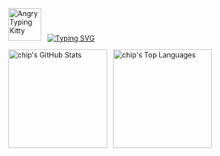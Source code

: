<p align="left">
  <img src="https://media1.tenor.com/m/Ax7JUhhhMt4AAAAC/angry-typing-kitty.gif" width="65" height="65" alt="Angry Typing Kitty" />
  &nbsp;
  <a href="https://git.io/typing-svg">
    <img src="https://readme-typing-svg.demolab.com?font=Fira+Code&size=16&pause=1000&color=A9FEF7&width=400&lines=When+I+have+time%2C+I+like+to+build+things." alt="Typing SVG" />
  </a>
</p>
<p align="left">
  <img src="https://github-readme-stats.vercel.app/api?username=chippokiddo&show_icons=true&theme=radical&layout=compact&card_width=440" style="height: 195px;" alt="chip's GitHub Stats" />
  &nbsp;
  <img src="https://github-readme-stats.vercel.app/api/top-langs/?username=chippokiddo&layout=compact&theme=radical&card_width=340" style="height: 195px;" alt="chip's Top Languages" " />
</p>
